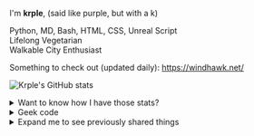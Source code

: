 I'm **krple**, (said like purple, but with a k)

Python, MD, Bash, HTML, CSS, Unreal Script<br>
Lifelong Vegetarian<br>
Walkable City Enthusiast<br>

Something to check out (updated daily): https://windhawk.net/

![Krple's GitHub stats](https://github-readme-stats.vercel.app/api?username=krple&show=prs_merged,prs_merged_percentage&show_icons=true&hide=issues&bg_color=00000000&border_color=00000000&icon_color=1f6feb&title_color=1f6feb&text_color=7d8590)

<details>
  <summary>Want to know how I have those stats?</summary>
Click this! https://github.com/anuraghazra/github-readme-stats
</details>

<details>
  <summary>Geek code</summary>
-----------~=END GEEK CODE VERSION 6.0=~-----------<br>
GCS+(+++) !A B:++:--:_:--:_: C? D+:- CM+++ MW11<br>
ULA+ MC- Lpy+/Llua/Ljs- IO_:--(_) PGP++ G:kurple<br>
E_ H_(+) PS+ PSS+ PSG+++ PE++ TSWcw++ TSWman+<br>
TSWbob+ TSWv- BK_ KX+ RPG+ R++ Any/All--- ENFP-T<br>
-----------~=END GEEK CODE VERSION 6.0=~-----------<br>
<br>
Huh? What is GEEK CODE, what's all this gibberish?<br>
https://github.com/telavivmakers/geek_code
</details>
</details>
<details>
  <summary>Expand me to see previously shared things</summary>
https://librewolf.net/ 
</details>
  
